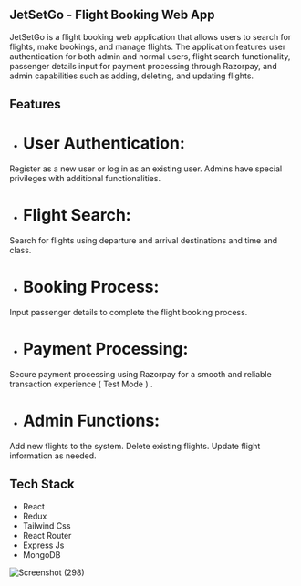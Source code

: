 ## JetSetGo - Flight Booking Web App
JetSetGo is a flight booking web application that allows users to search for flights, make bookings, and manage flights. The application features user authentication for both admin and normal users, flight search functionality, passenger details input for payment processing through Razorpay, and admin capabilities such as adding, deleting, and updating flights.

## Features
- # User Authentication:
Register as a new user or log in as an existing user.
Admins have special privileges with additional functionalities.

- # Flight Search:
Search for flights using departure and arrival destinations and time and class.

- # Booking Process:
Input passenger details to complete the flight booking process.

- # Payment Processing:
Secure payment processing using Razorpay for a smooth and reliable transaction experience ( Test Mode ) .

- # Admin Functions:
Add new flights to the system.
Delete existing flights.
Update flight information as needed.

## Tech Stack
- React
- Redux
- Tailwind Css
- React Router
- Express Js
- MongoDB

![Screenshot (298)](https://github.com/Sagarmikeylevi/JetSetGo/assets/114811573/898f0873-919e-4dca-93cf-839e94cf056f)



